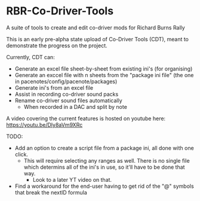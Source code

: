 # RBR-Co-Driver-Tools
A suite of tools to create and edit co-driver mods for Richard Burns Rally


This is an early pre-alpha state upload of Co-Driver Tools (CDT), meant to demonstrate the progress on the project.

Currently, CDT can:
- Generate an excel file sheet-by-sheet from existing ini's (for organising)
- Generate an exccel file with n sheets from the "package ini file" (the one in pacenotes/config/pacenote/packages)
- Generate ini's from an excel file
- Assist in recording co-driver sound packs
- Rename co-driver sound files automatically
  - When recorded in a DAC and split by note

 A video covering the current features is hosted on youtube here:
https://youtu.be/Dly8aVm9XRc

TODO:
- Add an option to create a script file from a package ini, all done with one click.
  - This will require selecting any ranges as well. There is no single file which determins all of the ini's in use, so it'll have to be done that way.
    - Look to a later YT video on that. 
- Find a workaround for the end-user having to get rid of the "@" symbols that break the nextID formula
